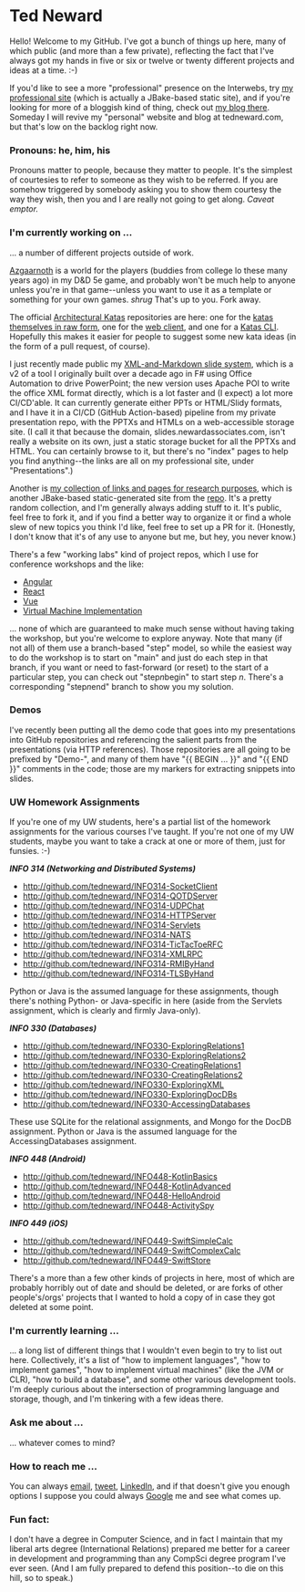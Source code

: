 # Ted Neward
Hello! Welcome to my GitHub. I've got a bunch of things up here, many of which public (and more than a few private), reflecting the fact that I've always got my hands in five or six or twelve or twenty different projects and ideas at a time. :-)

If you'd like to see a more "professional" presence on the Interwebs, try [my professional site](https://www.newardassociates.com) (which is actually a JBake-based static site), and if you're looking for more of a bloggish kind of thing, check out [my blog there](https://blogs.newardassociates.com). Someday I will revive my "personal" website and blog at tedneward.com, but that's low on the backlog right now.

### Pronouns: he, him, his
Pronouns matter to people, because they matter to people. It's the simplest of courtesies to refer to someone as they wish to be referred. If you are somehow triggered by somebody asking you to show them courtesy the way they wish, then you and I are really not going to get along. *Caveat emptor.*

### I'm currently working on ...
... a number of different projects outside of work. 

[Azgaarnoth](https://github.com/tedneward/Azgaarnoth) is a world for the players (buddies from college lo these many years ago) in my D&D 5e game, and probably won't be much help to anyone unless you're in that game--unless you want to use it as a template or something for your own games. *shrug* That's up to you. Fork away.

The official [Architectural Katas](http://www.architecturalkatas.com) repositories are here: one for the [katas themselves in raw form](https://github.com/tedneward/ArchKatas), one for the [web client](https://github.com/tedneward/ArchKatasCode), and one for a [Katas CLI](https://github.com/tedneward/ArchKatasCLI). Hopefully this makes it easier for people to suggest some new kata ideas (in the form of a pull request, of course).

I just recently made public my [XML-and-Markdown slide system](https://github.com/tedneward/pptbuilder), which is a v2 of a tool I originally built over a decade ago in F# using Office Automation to drive PowerPoint; the new version uses Apache POI to write the office XML format directly, which is a lot faster and (I expect) a lot more CI/CD'able. It can currently generate either PPTs or HTML/Slidy formats, and I have it in a CI/CD (GitHub Action-based) pipeline from my private presentation repo, with the PPTXs and HTMLs on a web-accessible storage site. (I call it that because the domain, slides.newardassociates.com, isn't really a website on its own, just a static storage bucket for all the PPTXs and HTML. You can certainly browse to it, but there's no "index" pages to help you find anything--the links are all on my professional site, under "Presentations".)

Another is [my collection of links and pages for research purposes](https://research.tedneward.com), which is another JBake-based static-generated site from the [repo](https://github.com/tedneward/Research). It's a pretty random collection, and I'm generally always adding stuff to it. It's public, feel free to fork it, and if you find a better way to organize it or find a whole slew of new topics you think I'd like, feel free to set up a PR for it. (Honestly, I don't know that it's of any use to anyone but me, but hey, you never know.)

There's a few "working labs" kind of project repos, which I use for conference workshops and the like:

* [Angular](https://github.com/tedneward/AngularLabs)
* [React](https://github.com/tedneward/ReactLabs)
* [Vue](https://github.com/tedneward/VueLabs)
* [Virtual Machine Implementation](https://github.com/tedneward/Workshop-VMImpl)

... none of which are guaranteed to make much sense without having taking the workshop, but you're welcome to explore anyway. Note that many (if not all) of them use a branch-based "step" model, so while the easiest way to do the workshop is to start on "main" and just do each step in that branch, if you want or need to fast-forward (or reset) to the start of a particular step, you can check out "step*n*begin" to start step *n*. There's a corresponding "step*n*end" branch to show you my solution. 

### Demos
I've recently been putting all the demo code that goes into my presentations into GitHub repositories and referencing the salient parts from the presentations (via HTTP references). Those repositories are all going to be prefixed by "Demo-", and many of them have "{{ BEGIN ... }}" and "{{ END }}" comments in the code; those are my markers for extracting snippets into slides.

### UW Homework Assignments
If you're one of my UW students, here's a partial list of the homework assignments for the various courses I've taught. If you're not one of my UW students, maybe you want to take a crack at one or more of them, just for funsies. :-)

***INFO 314 (Networking and Distributed Systems)***

* http://github.com/tedneward/INFO314-SocketClient
* http://github.com/tedneward/INFO314-QOTDServer
* http://github.com/tedneward/INFO314-UDPChat
* http://github.com/tedneward/INFO314-HTTPServer
* http://github.com/tedneward/INFO314-Servlets
* http://github.com/tedneward/INFO314-NATS
* http://github.com/tedneward/INFO314-TicTacToeRFC
* http://github.com/tedneward/INFO314-XMLRPC
* http://github.com/tedneward/INFO314-RMIByHand
* http://github.com/tedneward/INFO314-TLSByHand

Python or Java is the assumed language for these assignments, though there's nothing Python- or Java-specific in here (aside from the Servlets assignment, which is clearly and firmly Java-only).

***INFO 330 (Databases)***

* http://github.com/tedneward/INFO330-ExploringRelations1
* http://github.com/tedneward/INFO330-ExploringRelations2
* http://github.com/tedneward/INFO330-CreatingRelations1
* http://github.com/tedneward/INFO330-CreatingRelations2
* http://github.com/tedneward/INFO330-ExploringXML
* http://github.com/tedneward/INFO330-ExploringDocDBs
* http://github.com/tedneward/INFO330-AccessingDatabases

These use SQLite for the relational assignments, and Mongo for the DocDB assignment. Python or Java is the assumed language for the AccessingDatabases assignment.

***INFO 448 (Android)***

* http://github.com/tedneward/INFO448-KotlinBasics
* http://github.com/tedneward/INFO448-KotlinAdvanced
* http://github.com/tedneward/INFO448-HelloAndroid
* http://github.com/tedneward/INFO448-ActivitySpy

***INFO 449 (iOS)***

* http://github.com/tedneward/INFO449-SwiftSimpleCalc
* http://github.com/tedneward/INFO449-SwiftComplexCalc
* http://github.com/tedneward/INFO449-SwiftStore

There's a more than a few other kinds of projects in here, most of which are probably horribly out of date and should be deleted, or are forks of other people's/orgs' projects that I wanted to hold a copy of in case they got deleted at some point.

### I'm currently learning ...
... a long list of different things that I wouldn't even begin to try to list out here. Collectively, it's a list of "how to implement languages", "how to implement games", "how to implement virtual machines" (like the JVM or CLR), "how to build a database", and some other various development tools. I'm deeply curious about the intersection of programming language and storage, though, and I'm tinkering with a few ideas there.

### Ask me about ...
... whatever comes to mind?

### How to reach me ...
You can always [email](mailto:ted@tedneward.com), [tweet](https://twitter.com/tedneward), [LinkedIn](https://www.linkedin.com/in/tedneward/), and if that doesn't give you enough options I suppose you could always [Google](https://lmgtfy.com/?q=ted+neward) me and see what comes up.

### Fun fact:
I don't have a degree in Computer Science, and in fact I maintain that my liberal arts degree (International Relations) prepared me better for a career in development and programming than any CompSci degree program I've ever seen. (And I am fully prepared to defend this position--to die on this hill, so to speak.)
